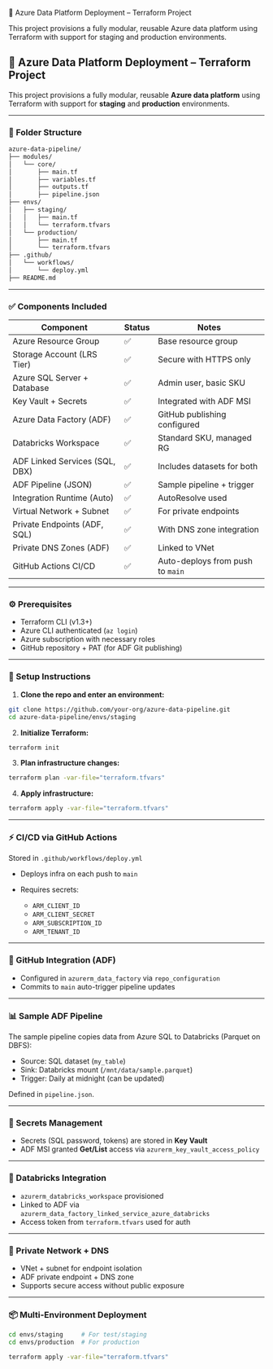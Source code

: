 🚀 Azure Data Platform Deployment – Terraform Project

This project provisions a fully modular, reusable Azure data platform using Terraform with support for staging and production environments.

## 🚀 Azure Data Platform Deployment – Terraform Project

This project provisions a fully modular, reusable **Azure data platform** using Terraform with support for **staging** and **production** environments.

---

### 📁 Folder Structure

```bash
azure-data-pipeline/
├── modules/
│   └── core/
│       ├── main.tf
│       ├── variables.tf
│       ├── outputs.tf
│       ├── pipeline.json
├── envs/
│   ├── staging/
│   │   ├── main.tf
│   │   └── terraform.tfvars
│   └── production/
│       ├── main.tf
│       └── terraform.tfvars
├── .github/
│   └── workflows/
│       └── deploy.yml
├── README.md
```

---

### ✅ Components Included

| Component                      | Status | Notes                            |
| ------------------------------ | ------ | -------------------------------- |
| Azure Resource Group           | ✅      | Base resource group              |
| Storage Account (LRS Tier)     | ✅      | Secure with HTTPS only           |
| Azure SQL Server + Database    | ✅      | Admin user, basic SKU            |
| Key Vault + Secrets            | ✅      | Integrated with ADF MSI          |
| Azure Data Factory (ADF)       | ✅      | GitHub publishing configured     |
| Databricks Workspace           | ✅      | Standard SKU, managed RG         |
| ADF Linked Services (SQL, DBX) | ✅      | Includes datasets for both       |
| ADF Pipeline (JSON)            | ✅      | Sample pipeline + trigger        |
| Integration Runtime (Auto)     | ✅      | AutoResolve used                 |
| Virtual Network + Subnet       | ✅      | For private endpoints            |
| Private Endpoints (ADF, SQL)   | ✅      | With DNS zone integration        |
| Private DNS Zones (ADF)        | ✅      | Linked to VNet                   |
| GitHub Actions CI/CD           | ✅      | Auto-deploys from push to `main` |

---

### ⚙ Prerequisites

* Terraform CLI (v1.3+)
* Azure CLI authenticated (`az login`)
* Azure subscription with necessary roles
* GitHub repository + PAT (for ADF Git publishing)

---

### 🔧 Setup Instructions

1. **Clone the repo and enter an environment:**

```bash
git clone https://github.com/your-org/azure-data-pipeline.git
cd azure-data-pipeline/envs/staging
```

2. **Initialize Terraform:**

```bash
terraform init
```

3. **Plan infrastructure changes:**

```bash
terraform plan -var-file="terraform.tfvars"
```

4. **Apply infrastructure:**

```bash
terraform apply -var-file="terraform.tfvars"
```

---

### ⚡ CI/CD via GitHub Actions

Stored in `.github/workflows/deploy.yml`

* Deploys infra on each push to `main`
* Requires secrets:

  * `ARM_CLIENT_ID`
  * `ARM_CLIENT_SECRET`
  * `ARM_SUBSCRIPTION_ID`
  * `ARM_TENANT_ID`

---

### 📘 GitHub Integration (ADF)

* Configured in `azurerm_data_factory` via `repo_configuration`
* Commits to `main` auto-trigger pipeline updates

---

### 📊 Sample ADF Pipeline

The sample pipeline copies data from Azure SQL to Databricks (Parquet on DBFS):

* Source: SQL dataset (`my_table`)
* Sink: Databricks mount (`/mnt/data/sample.parquet`)
* Trigger: Daily at midnight (can be updated)

Defined in `pipeline.json`.

---

### 🔐 Secrets Management

* Secrets (SQL password, tokens) are stored in **Key Vault**
* ADF MSI granted **Get/List** access via `azurerm_key_vault_access_policy`

---

### 🧠 Databricks Integration

* `azurerm_databricks_workspace` provisioned
* Linked to ADF via `azurerm_data_factory_linked_service_azure_databricks`
* Access token from `terraform.tfvars` used for auth

---

### 📡 Private Network + DNS

* VNet + subnet for endpoint isolation
* ADF private endpoint + DNS zone
* Supports secure access without public exposure

---

### 📦 Multi-Environment Deployment

```bash
cd envs/staging     # For test/staging
cd envs/production  # For production

terraform apply -var-file="terraform.tfvars"
```
